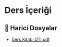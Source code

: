 # Ders İçeriği


<!--Index-->

## 📂 Harici Dosyalar

- [Ders Kitabı OTI.pdf](./Ders%20Kitab%C4%B1%20OTI.pdf)


<!--Index-->


